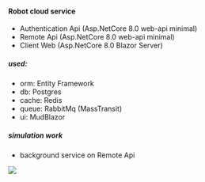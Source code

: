 #### Robot cloud service
- Authentication Api (Asp.NetCore 8.0 web-api minimal)
- Remote Api (Asp.NetCore 8.0 web-api minimal)
- Client Web (Asp.NetCore 8.0 Blazor Server)
  
##### used:
- orm: Entity Framework
- db: Postgres
- cache: Redis
- queue: RabbitMq (MassTransit)
- ui: MudBlazor

##### simulation work
- background service on Remote Api

![](/assets/record.gif)